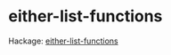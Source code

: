 # either-list-functions

Hackage: [either-list-functions](https://hackage.haskell.org/package/either-list-functions)
